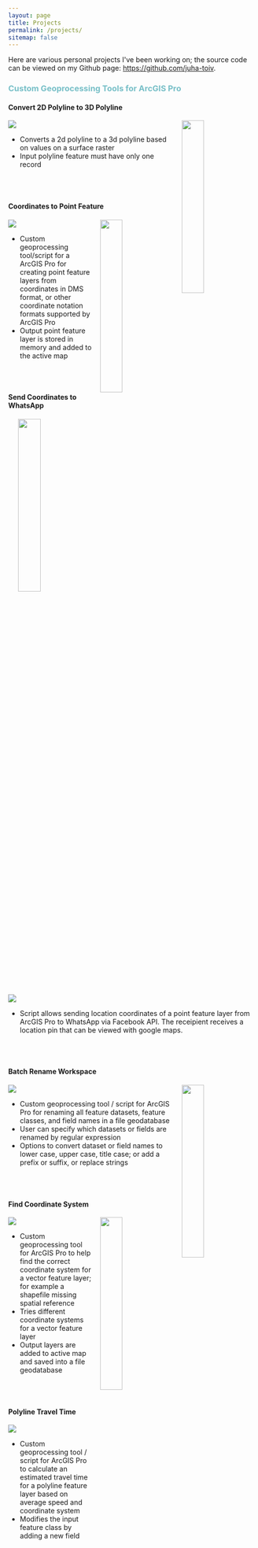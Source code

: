 ```yaml
---
layout: page
title: Projects
permalink: /projects/
sitemap: false
---
```


Here are various personal projects I've been working on; the source code can be viewed on my Github page: <a href="https://github.com/juha-toiv">https://github.com/juha-toiv</a>.

<h3 style="color:#77BFC7;font-weight: bold;">Custom Geoprocessing Tools for ArcGIS Pro</h3>


#### Convert 2D Polyline to 3D Polyline

<img height="30%" width="30%" style="float:right;padding-left:15px" src="{{site.baseurl}}/assets/images/polyline.png">

<a href="https://github.com/juha-toiv/convert-2d-polyline-to-3d-polyline"><img src="https://gh-card.dev/repos/juha-toiv/convert-2d-polyline-to-3d-polyline.svg"></a>
<br>
* Converts a 2d polyline to a 3d polyline based on values on a surface raster
* Input polyline feature must have only one record
<br>
<br>

#### Coordinates to Point Feature

<img height="30%" width="30%" style="float:right;padding-left:15px" src="{{site.baseurl}}/assets/images/coordinates-to-point.PNG">

<a href="https://github.com/juha-toiv/coordinates-to-point-feature"><img src="https://gh-card.dev/repos/juha-toiv/coordinates-to-point-feature.svg"></a>
<br>
* Custom geoprocessing tool/script for a ArcGIS Pro for creating point feature layers from coordinates in DMS format, or other coordinate notation formats supported by ArcGIS Pro
* Output point feature layer is stored in memory and added to the active map
<br>
<br>

#### Send Coordinates to WhatsApp

<img height="30%" width="30%" style="float:right;padding-left:15px" src="{{site.baseurl}}/assets/images/whatsapp.PNG">

<a href="https://github.com/juha-toiv/send-location-to-whatsapp"><img src="https://gh-card.dev/repos/juha-toiv/send-location-to-whatsapp.svg"></a>
<br>
* Script allows sending location coordinates of a point feature layer from ArcGIS Pro to WhatsApp via Facebook API. The receipient receives a location pin that can be viewed with google maps. 
<br>
<br>

#### Batch Rename Workspace

<img height="30%" width="30%" style="float:right;padding-left:15px" src="{{site.baseurl}}/assets/images/rename.PNG">

<a href="https://github.com/juha-toiv/batch-rename-workspace"><img src="https://gh-card.dev/repos/juha-toiv/batch-rename-workspace.svg"></a>
<br>
* Custom geoprocessing tool / script for ArcGIS Pro for renaming all feature datasets, feature classes, and field names in a file geodatabase
* User can specify which datasets or fields are renamed by regular expression
* Options to convert dataset or field names to lower case, upper case, title case; or add a prefix or suffix, or replace strings
<br>
<br>

#### Find Coordinate System

<img height="30%" width="30%" style="float:right;padding-left:15px" src="{{site.baseurl}}/assets/images/coordinate.png">

<a href="https://github.com/juha-toiv/find-coordinate-system"><img src="https://gh-card.dev/repos/juha-toiv/find-coordinate-system.svg"></a>
<br>
* Custom geoprocessing tool for ArcGIS Pro to help find the correct coordinate system for a vector feature layer; for example a shapefile missing spatial reference
* Tries different coordinate systems for a vector feature layer
* Output layers are added to active map and saved into a file geodatabase
<br>
<br>

#### Polyline Travel Time

<a href="https://github.com/juha-toiv/polyline-travel-time"><img src="https://gh-card.dev/repos/juha-toiv/polyline-travel-time.svg"></a>
<br>
* Custom geoprocessing tool / script for ArcGIS Pro to calculate an estimated travel time for a polyline feature layer based on average speed and coordinate system
* Modifies the input feature class by adding a new field
<br>
<br>

